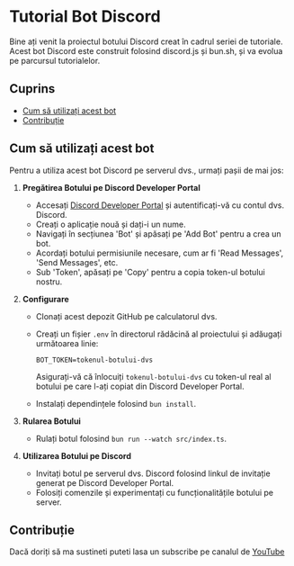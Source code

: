 # Tutorial Bot Discord

Bine ați venit la proiectul botului Discord creat în cadrul seriei de tutoriale. Acest bot Discord este construit folosind discord.js și bun.sh, și va evolua pe parcursul tutorialelor.

## Cuprins

- [Cum să utilizați acest bot](#cum-să-utilizați-acest-bot)
- [Contribuție](#contribuție)

## Cum să utilizați acest bot

Pentru a utiliza acest bot Discord pe serverul dvs., urmați pașii de mai jos:

1. **Pregătirea Botului pe Discord Developer Portal**

   - Accesați [Discord Developer Portal](https://discord.dev) și autentificați-vă cu contul dvs. Discord.
   - Creați o aplicație nouă și dați-i un nume.
   - Navigați în secțiunea 'Bot' și apăsați pe 'Add Bot' pentru a crea un bot.
   - Acordați botului permisiunile necesare, cum ar fi 'Read Messages', 'Send Messages', etc.
   - Sub 'Token', apăsați pe 'Copy' pentru a copia token-ul botului nostru.

2. **Configurare**

   - Clonați acest depozit GitHub pe calculatorul dvs.
   - Creați un fișier `.env` în directorul rădăcină al proiectului și adăugați următoarea linie:

     ```
     BOT_TOKEN=tokenul-botului-dvs
     ```

     Asigurați-vă că înlocuiți `tokenul-botului-dvs` cu token-ul real al botului pe care l-ați copiat din Discord Developer Portal.

   - Instalați dependințele folosind `bun install`.

3. **Rularea Botului**

   - Rulați botul folosind `bun run --watch src/index.ts`.

4. **Utilizarea Botului pe Discord**

   - Invitați botul pe serverul dvs. Discord folosind linkul de invitație generat pe Discord Developer Portal.
   - Folosiți comenzile și experimentați cu funcționalitățile botului pe server.

## Contribuție

Dacă doriți să ma sustineti puteti lasa un subscribe pe canalul de [YouTube](https://youtube.com/@wolfy01)

